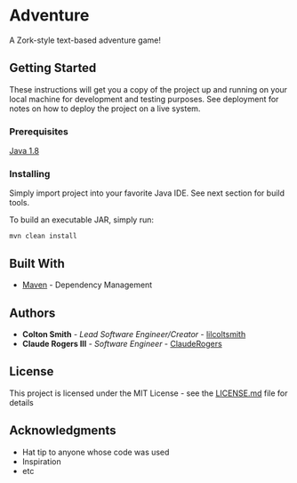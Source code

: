 # Adventure

A Zork-style text-based adventure game!


## Getting Started

These instructions will get you a copy of the project up and running on your local machine for development and testing purposes. See deployment for notes on how to deploy the project on a live system.

### Prerequisites

[Java 1.8](http://www.oracle.com/technetwork/java/javase/downloads/jdk8-downloads-2133151.html)

### Installing

Simply import project into your favorite Java IDE. See next section for build tools.

To build an executable JAR, simply run:

```
mvn clean install
```

## Built With

* [Maven](https://maven.apache.org/) - Dependency Management

## Authors

* **Colton Smith** - *Lead Software Engineer/Creator* - [lilcoltsmith](https://github.com/lilcoltsmith)
* **Claude Rogers III** - *Software Engineer* - [ClaudeRogers](https://github.com/ClaudeRogers)

## License

This project is licensed under the MIT License - see the [LICENSE.md](LICENSE.md) file for details

## Acknowledgments

* Hat tip to anyone whose code was used
* Inspiration
* etc
